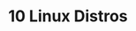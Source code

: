 ---
title: 10 Linux Distros
description: Ten awesome Linux distros explained
weight: 2
lastmod: 2023-04-26T11:11:30-09:00
draft: false
vimeo: 973045679
emoji: 💿
video_length: 3:26
free: true
---